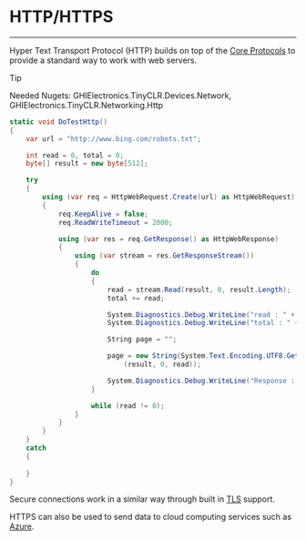 # HTTP/HTTPS
---
Hyper Text Transport Protocol (HTTP) builds on top of the [Core Protocols](core-protocols.md) to provide a standard way to work with web servers.

>[!TIP]
>Needed Nugets: GHIElectronics.TinyCLR.Devices.Network, GHIElectronics.TinyCLR.Networking.Http

```cs
static void DoTestHttp()
{
    var url = "http://www.bing.com/robots.txt";

    int read = 0, total = 0;
    byte[] result = new byte[512];

    try
    {
        using (var req = HttpWebRequest.Create(url) as HttpWebRequest)
        {
            req.KeepAlive = false;                    
            req.ReadWriteTimeout = 2000;

            using (var res = req.GetResponse() as HttpWebResponse)
            {
                using (var stream = res.GetResponseStream())
                {
                    do
                    {
                        read = stream.Read(result, 0, result.Length);
                        total += read;

                        System.Diagnostics.Debug.WriteLine("read : " + read);
                        System.Diagnostics.Debug.WriteLine("total : " + total);

                        String page = "";

                        page = new String(System.Text.Encoding.UTF8.GetChars
                            (result, 0, read));

                        System.Diagnostics.Debug.WriteLine("Response : " + page);
                    }

                    while (read != 0);
                }
            }
        }  
    }
    catch
    {
                
    }
}

```

Secure connections work in a similar way through built in [TLS](tls.md) support.

HTTPS can also be used to send data to cloud computing services such as [Azure](azure.md).
